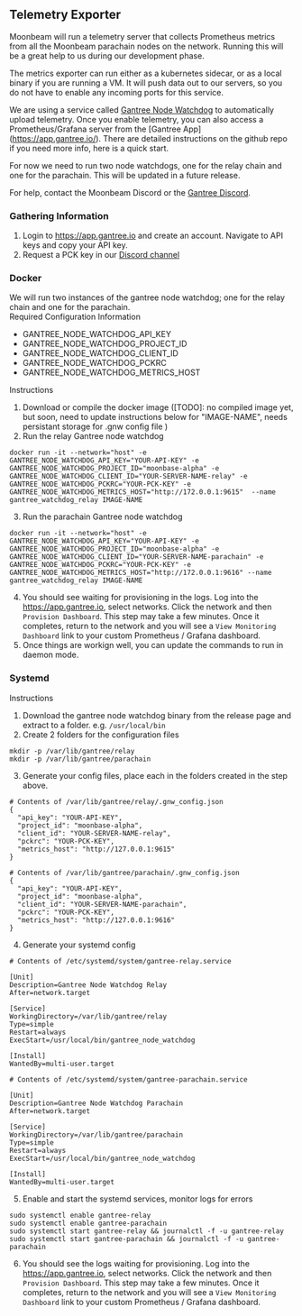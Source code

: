 ## Telemetry Exporter

Moonbeam will run a telemetry server that collects Prometheus metrics from all the Moonbeam parachain nodes on the network. Running this will be a great help to us during our development phase.  

The metrics exporter can run either as a kubernetes sidecar, or as a local binary if you are running a VM. It will push data out to our servers, so you do not have to enable any incoming ports for this service.

We are using a service called [Gantree Node Watchdog](https://github.com/gantree-io/gantree-node-watchdog) to automatically upload telemetry.  Once you enable telemetry, you can also access a Prometheus/Grafana server from the [Gantree App] (https://app.gantree.io/).  There are detailed instructions on the github repo if you need more info, here is a quick start. 

For now we need to run two node watchdogs, one for the relay chain and one for the parachain.  This will be updated in a future release. 

For help, contact the Moonbeam Discord or the [Gantree Discord](https://discord.gg/4Ep2NKrz). 
 
### Gathering Information
1. Login to https://app.gantree.io and create an account.  Navigate to API keys and copy your API key. 
2. Request a PCK key in our [Discord channel](https://discord.gg/PfpUATX)
   
### Docker
We will run two instances of the gantree node watchdog; one for the relay chain and one for the parachain.  
Required Configuration Information
* GANTREE_NODE_WATCHDOG_API_KEY
* GANTREE_NODE_WATCHDOG_PROJECT_ID
* GANTREE_NODE_WATCHDOG_CLIENT_ID
* GANTREE_NODE_WATCHDOG_PCKRC
* GANTREE_NODE_WATCHDOG_METRICS_HOST

Instructions
1. Download or compile the docker image ([TODO]: no compiled image yet, but soon, need to update instructions below for "IMAGE-NAME", needs persistant storage for .gnw config file )
2. Run the relay Gantree node watchdog
  ```
  docker run -it --network="host" -e GANTREE_NODE_WATCHDOG_API_KEY="YOUR-API-KEY" -e GANTREE_NODE_WATCHDOG_PROJECT_ID="moonbase-alpha" -e GANTREE_NODE_WATCHDOG_CLIENT_ID="YOUR-SERVER-NAME-relay" -e GANTREE_NODE_WATCHDOG_PCKRC="YOUR-PCK-KEY" -e GANTREE_NODE_WATCHDOG_METRICS_HOST="http://172.0.0.1:9615"  --name gantree_watchdog_relay IMAGE-NAME
  ```
3. Run the parachain Gantree node watchdog
  ```
  docker run -it --network="host" -e GANTREE_NODE_WATCHDOG_API_KEY="YOUR-API-KEY" -e GANTREE_NODE_WATCHDOG_PROJECT_ID="moonbase-alpha" -e GANTREE_NODE_WATCHDOG_CLIENT_ID="YOUR-SERVER-NAME-parachain" -e GANTREE_NODE_WATCHDOG_PCKRC="YOUR-PCK-KEY" -e GANTREE_NODE_WATCHDOG_METRICS_HOST="http://172.0.0.1:9616" --name gantree_watchdog_relay IMAGE-NAME
  ```
4.  You should see waiting for provisioning in the logs.  Log into the https://app.gantree.io, select networks. Click the network and then `Provision Dashboard`.  This step may take a few minutes.  Once it completes, return to the network and you will see a `View Monitoring Dashboard` link to your custom Prometheus / Grafana dashboard. 
5.  Once things are workign well, you can update the commands to run in daemon mode.  

### Systemd
  
Instructions

1. Download the gantree node watchdog binary from the release page and extract to a folder.  e.g. `/usr/local/bin` 
2. Create 2 folders for the configuration files
  ```
  mkdir -p /var/lib/gantree/relay
  mkdir -p /var/lib/gantree/parachain
  ```
3. Generate your config files, place each in the folders created in the step above. 
  ```
  # Contents of /var/lib/gantree/relay/.gnw_config.json
  {
    "api_key": "YOUR-API-KEY",
    "project_id": "moonbase-alpha",
    "client_id": "YOUR-SERVER-NAME-relay",
    "pckrc": "YOUR-PCK-KEY",
    "metrics_host": "http://127.0.0.1:9615"
  }
  ```
  ```
  # Contents of /var/lib/gantree/parachain/.gnw_config.json
  {
    "api_key": "YOUR-API-KEY",
    "project_id": "moonbase-alpha",
    "client_id": "YOUR-SERVER-NAME-parachain",
    "pckrc": "YOUR-PCK-KEY",
    "metrics_host": "http://127.0.0.1:9616"
  }
  ```
4. Generate your systemd config
  ```
  # Contents of /etc/systemd/system/gantree-relay.service

  [Unit]
  Description=Gantree Node Watchdog Relay
  After=network.target

  [Service]
  WorkingDirectory=/var/lib/gantree/relay
  Type=simple
  Restart=always
  ExecStart=/usr/local/bin/gantree_node_watchdog

  [Install]
  WantedBy=multi-user.target
  ```
  ```
  # Contents of /etc/systemd/system/gantree-parachain.service

  [Unit]
  Description=Gantree Node Watchdog Parachain
  After=network.target

  [Service]
  WorkingDirectory=/var/lib/gantree/parachain
  Type=simple
  Restart=always
  ExecStart=/usr/local/bin/gantree_node_watchdog

  [Install]
  WantedBy=multi-user.target

  ```
5. Enable and start the systemd services, monitor logs for errors
  ```
  sudo systemctl enable gantree-relay
  sudo systemctl enable gantree-parachain
  sudo systemctl start gantree-relay && journalctl -f -u gantree-relay
  sudo systemctl start gantree-parachain && journalctl -f -u gantree-parachain
  ```
6. You should see the logs waiting for provisioning.  Log into the https://app.gantree.io, select networks. Click the network and then `Provision Dashboard`.  This step may take a few minutes.  Once it completes, return to the network and you will see a `View Monitoring Dashboard` link to your custom Prometheus / Grafana dashboard. 
